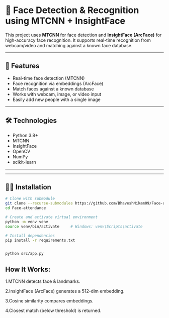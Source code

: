 # 🎯 Face Detection & Recognition using MTCNN + InsightFace

This project uses **MTCNN** for face detection and **InsightFace (ArcFace)** for high-accuracy face recognition. It supports real-time recognition from webcam/video and matching against a known face database.

---

## 🔧 Features

- Real-time face detection (MTCNN)
- Face recognition via embeddings (ArcFace)
- Match faces against a known database
- Works with webcam, image, or video input
- Easily add new people with a single image

---

## 🛠️ Technologies

- Python 3.8+
- MTCNN
- InsightFace
- OpenCV
- NumPy
- scikit-learn

---

---

## 🧑‍💻 Installation

```bash
# Clone with submodule
git clone --recurse-submodules https://github.com/BhaveshNikam09/Face-attendance.git
cd Face-attendance

# Create and activate virtual environment
python -m venv venv
source venv/bin/activate     # Windows: venv\Scripts\activate

# Install dependencies
pip install -r requirements.txt


python src/app.py

```

## How It Works: 
1.MTCNN detects face & landmarks.

2.InsightFace (ArcFace) generates a 512-dim embedding.

3.Cosine similarity compares embeddings.

4.Closest match (below threshold) is returned.



